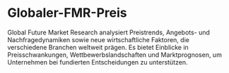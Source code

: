 # Globaler-FMR-Preis
Global Future Market Research analysiert Preistrends, Angebots- und Nachfragedynamiken sowie neue wirtschaftliche Faktoren, die verschiedene Branchen weltweit prägen. Es bietet Einblicke in Preisschwankungen, Wettbewerbslandschaften und Marktprognosen, um Unternehmen bei fundierten Entscheidungen zu unterstützen.
